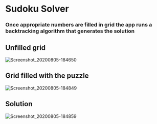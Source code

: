 # Sudoku Solver

### Once appropriate numbers are filled in grid the app runs a backtracking algorithm that generates the solution

## Unfilled grid
![Screenshot_20200805-184650](https://user-images.githubusercontent.com/30835276/89418703-0a647c80-d74e-11ea-832a-a825b7ec60c3.png)
## Grid filled with the puzzle
![Screenshot_20200805-184849](https://user-images.githubusercontent.com/30835276/89418707-0b95a980-d74e-11ea-884e-10517858867f.png)
## Solution
![Screenshot_20200805-184859](https://user-images.githubusercontent.com/30835276/89418710-0c2e4000-d74e-11ea-8846-02418d727dfe.png)
